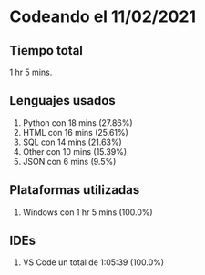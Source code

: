 # Codeando el 11/02/2021

## Tiempo total
1 hr 5 mins.

## Lenguajes usados
1. Python con 18 mins (27.86%)
1. HTML con 16 mins (25.61%)
1. SQL con 14 mins (21.63%)
1. Other con 10 mins (15.39%)
1. JSON con 6 mins (9.5%)

## Plataformas utilizadas
1. Windows con 1 hr 5 mins (100.0%)

## IDEs
1. VS Code un total de 1:05:39 (100.0%)

